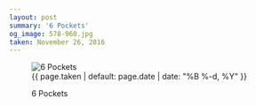 ```yaml
---
layout: post
summary: '6 Pockets'
og_image: 578-960.jpg
taken: November 26, 2016
---
```


<figure class="post" data-src="{{ site.assets_url }}/{{ page.og_image }}" data-sub-html='#caption-{{ page.id | remove_first: "/" }}'>
<img alt="6 Pockets" sizes="(min-width: 700px) 50vw, calc(100vw - 2rem)" src="{{ site.assets_url }}/578-480.jpg" srcset="{{ site.assets_url }}/578-240.jpg 240w, {{ site.assets_url }}/578-480.jpg 480w, {{ site.assets_url }}/578-720.jpg 720w, {{ site.assets_url }}/578-960.jpg 960w"/>
<figcaption id='caption-{{ page.id | remove_first: "/" }}'>
<time>{{ page.taken | default: page.date | date: "%B %-d, %Y" }}</time>
<p>6 Pockets</p>
</figcaption>
</figure>
